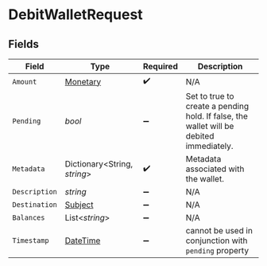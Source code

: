 # DebitWalletRequest


## Fields

| Field                                                                                   | Type                                                                                    | Required                                                                                | Description                                                                             |
| --------------------------------------------------------------------------------------- | --------------------------------------------------------------------------------------- | --------------------------------------------------------------------------------------- | --------------------------------------------------------------------------------------- |
| `Amount`                                                                                | [Monetary](../../Models/Components/Monetary.md)                                         | :heavy_check_mark:                                                                      | N/A                                                                                     |
| `Pending`                                                                               | *bool*                                                                                  | :heavy_minus_sign:                                                                      | Set to true to create a pending hold. If false, the wallet will be debited immediately. |
| `Metadata`                                                                              | Dictionary<String, *string*>                                                            | :heavy_check_mark:                                                                      | Metadata associated with the wallet.                                                    |
| `Description`                                                                           | *string*                                                                                | :heavy_minus_sign:                                                                      | N/A                                                                                     |
| `Destination`                                                                           | [Subject](../../Models/Components/Subject.md)                                           | :heavy_minus_sign:                                                                      | N/A                                                                                     |
| `Balances`                                                                              | List<*string*>                                                                          | :heavy_minus_sign:                                                                      | N/A                                                                                     |
| `Timestamp`                                                                             | [DateTime](https://learn.microsoft.com/en-us/dotnet/api/system.datetime?view=net-5.0)   | :heavy_minus_sign:                                                                      | cannot be used in conjunction with `pending` property                                   |